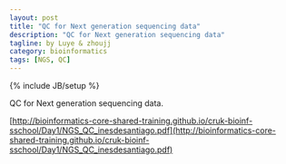 ```yaml
---
layout: post
title: "QC for Next generation sequencing data"
description: "QC for Next generation sequencing data"
tagline: by Luye & zhoujj
category: bioinformatics
tags: [NGS, QC]
---
```

{% include JB/setup %}

QC for Next generation sequencing data.

<!--more-->

[http://bioinformatics-core-shared-training.github.io/cruk-bioinf-sschool/Day1/NGS_QC_inesdesantiago.pdf](http://bioinformatics-core-shared-training.github.io/cruk-bioinf-sschool/Day1/NGS_QC_inesdesantiago.pdf)



